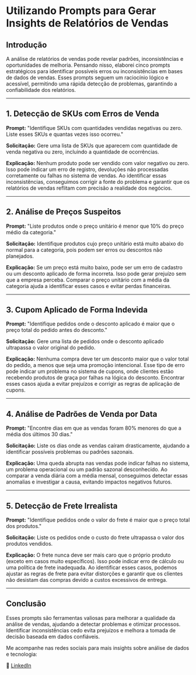# Utilizando Prompts para Gerar Insights de Relatórios de Vendas

## Introdução

A análise de relatórios de vendas pode revelar padrões, inconsistências e oportunidades de melhoria. Pensando nisso, elaborei cinco prompts estratégicos para identificar possíveis erros ou inconsistências em bases de dados de vendas. Esses prompts seguem um raciocínio lógico e acessível, permitindo uma rápida detecção de problemas, garantindo a confiabilidade dos relatórios.

---

## 1. Detecção de SKUs com Erros de Venda  
**Prompt:** "Identifique SKUs com quantidades vendidas negativas ou zero. Liste esses SKUs e quantas vezes isso ocorreu."

**Solicitação:** Gere uma lista de SKUs que aparecem com quantidade de venda negativa ou zero, incluindo a quantidade de ocorrências.

**Explicação:**
Nenhum produto pode ser vendido com valor negativo ou zero. Isso pode indicar um erro de registro, devoluções não processadas corretamente ou falhas no sistema de vendas. Ao identificar essas inconsistências, conseguimos corrigir a fonte do problema e garantir que os relatórios de vendas reflitam com precisão a realidade dos negócios.

---

## 2. Análise de Preços Suspeitos  
**Prompt:** "Liste produtos onde o preço unitário é menor que 10% do preço médio da categoria."

**Solicitação:** Identifique produtos cujo preço unitário está muito abaixo do normal para a categoria, pois podem ser erros ou descontos não planejados.

**Explicação:**
Se um preço está muito baixo, pode ser um erro de cadastro ou um desconto aplicado de forma incorreta. Isso pode gerar prejuízo sem que a empresa perceba. Comparar o preço unitário com a média da categoria ajuda a identificar esses casos e evitar perdas financeiras.

---

## 3. Cupom Aplicado de Forma Indevida  
**Prompt:** "Identifique pedidos onde o desconto aplicado é maior que o preço total do pedido antes do desconto."

**Solicitação:** Gere uma lista de pedidos onde o desconto aplicado ultrapassa o valor original do pedido.

**Explicação:**
Nenhuma compra deve ter um desconto maior que o valor total do pedido, a menos que seja uma promoção intencional. Esse tipo de erro pode indicar um problema no sistema de cupons, onde clientes estão recebendo produtos de graça por falhas na lógica do desconto. Encontrar esses casos ajuda a evitar prejuízos e corrigir as regras de aplicação de cupons.

---

## 4. Análise de Padrões de Venda por Data  
**Prompt:** "Encontre dias em que as vendas foram 80% menores do que a média dos últimos 30 dias."

**Solicitação:** Liste os dias onde as vendas caíram drasticamente, ajudando a identificar possíveis problemas ou padrões sazonais.

**Explicação:**
Uma queda abrupta nas vendas pode indicar falhas no sistema, um problema operacional ou um padrão sazonal desconhecido. Ao comparar a venda diária com a média mensal, conseguimos detectar essas anomalias e investigar a causa, evitando impactos negativos futuros.

---

## 5. Detecção de Frete Irrealista  
**Prompt:** "Identifique pedidos onde o valor do frete é maior que o preço total dos produtos."

**Solicitação:** Liste os pedidos onde o custo do frete ultrapassa o valor dos produtos vendidos.

**Explicação:**
O frete nunca deve ser mais caro que o próprio produto (exceto em casos muito específicos). Isso pode indicar erro de cálculo ou uma política de frete inadequada. Ao identificar esses casos, podemos ajustar as regras de frete para evitar distorções e garantir que os clientes não desistam das compras devido a custos excessivos de entrega.

---

## Conclusão

Esses prompts são ferramentas valiosas para melhorar a qualidade da análise de vendas, ajudando a detectar problemas e otimizar processos. Identificar inconsistências cedo evita prejuízos e melhora a tomada de decisão baseada em dados confiáveis.

Me acompanhe nas redes sociais para mais insights sobre análise de dados e tecnologia:

🔗 [LinkedIn](https://www.linkedin.com/in/Fabiola-Kian)

